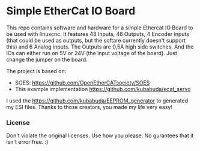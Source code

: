 
# Simple EtherCat IO Board

This repo contains software and hardware for a simple Ethercat IO Board to be used with linuxcnc.
It features 48 Inputs, 48 Outputs, 4 Encoder inputs (that could be used as outputs, but the softare currently doesn't support this) and 6 Analog inputs. 
The Outputs are 0,5A high side switches. And the IOs can either run on 5V or 24V (the input voltage of the board). Just change the jumper on the board. 


The project is based on:
- SOES: https://github.com/OpenEtherCATsociety/SOES
- This example implementation https://github.com/kubabuda/ecat_servo

I used the https://github.com/kubabuda/EEPROM_generator to generated my ESI files.
Thanks to those creators, you made my life very easy! 



###  License
Don't violate the original licenses. Use how you please.
No gurantees that it isn't error free. :) 
